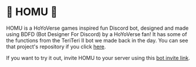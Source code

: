 # 🐇 HOMU 🐇
HOMU is a HoYoVerse games inspired fun Discord bot, designed and made using BDFD (Bot Designer For Discord) by a HoYoVerse fan! It has some of the functions from the TeriTeri II bot we made back in the day. You can see that project's repository if you click [here](https://github.com/Inwydix/TeriTeri-II).

If you want to try it out, invite HOMU to your server using this [bot invite link](https://discord.com/oauth2/authorize?client_id=1000123818930622546&scope=bot%20applications.commands&permissions=1007021128).

